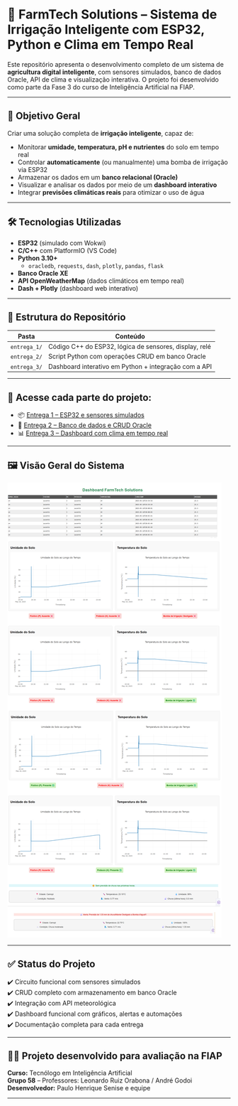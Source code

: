 # 🌾 FarmTech Solutions – Sistema de Irrigação Inteligente com ESP32, Python e Clima em Tempo Real

Este repositório apresenta o desenvolvimento completo de um sistema de **agricultura digital inteligente**, com sensores simulados, banco de dados Oracle, API de clima e visualização interativa. O projeto foi desenvolvido como parte da Fase 3 do curso de Inteligência Artificial na FIAP.

---

## 🎯 Objetivo Geral

Criar uma solução completa de **irrigação inteligente**, capaz de:

- Monitorar **umidade, temperatura, pH e nutrientes** do solo em tempo real
- Controlar **automaticamente** (ou manualmente) uma bomba de irrigação via ESP32
- Armazenar os dados em um **banco relacional (Oracle)**
- Visualizar e analisar os dados por meio de um **dashboard interativo**
- Integrar **previsões climáticas reais** para otimizar o uso de água

---

## 🛠️ Tecnologias Utilizadas

- **ESP32** (simulado com Wokwi)
- **C/C++** com PlatformIO (VS Code)
- **Python 3.10+**
  - `oracledb`, `requests`, `dash`, `plotly`, `pandas`, `flask`
- **Banco Oracle XE**
- **API OpenWeatherMap** (dados climáticos em tempo real)
- **Dash + Plotly** (dashboard web interativo)

---

## 📂 Estrutura do Repositório

| Pasta        | Conteúdo                                                  |
|--------------|-----------------------------------------------------------|
| `entrega_1/` | Código C++ do ESP32, lógica de sensores, display, relé    |
| `entrega_2/` | Script Python com operações CRUD em banco Oracle          |
| `entrega_3/` | Dashboard interativo em Python + integração com a API     |

---

## 🔗 Acesse cada parte do projeto:

- 📦 [Entrega 1 – ESP32 e sensores simulados](./entrega_1/)
- 💾 [Entrega 2 – Banco de dados e CRUD Oracle](./entrega_2/)
- 📊 [Entrega 3 – Dashboard com clima em tempo real](./entrega_3/)

---

## 🖼️ Visão Geral do Sistema

![Visão completa do dashboard](Ir%20Alem1_2/Dashboard_API_Metereologica/Imagens/DashboardFuncioando.png)

---

## ✅ Status do Projeto

✔️ Circuito funcional com sensores simulados  
✔️ CRUD completo com armazenamento em banco Oracle  
✔️ Integração com API meteorológica  
✔️ Dashboard funcional com gráficos, alertas e automações  
✔️ Documentação completa para cada entrega

---

## 👨‍🏫 Projeto desenvolvido para avaliação na FIAP  
**Curso:** Tecnólogo em Inteligência Artificial  
**Grupo 58** – Professores: Leonardo Ruiz Orabona / André Godoi  
**Desenvolvedor:** Paulo Henrique Senise e equipe

---
